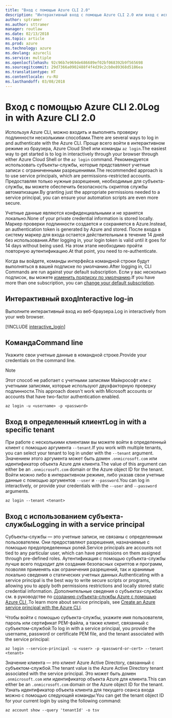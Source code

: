 ```yaml
---
title: "Вход с помощью Azure CLI 2.0"
description: "Интерактивный вход с помощью Azure CLI 2.0 или вход с использованием локальных учетных данных"
author: sptramer
ms.author: sttramer
manager: routlaw
ms.date: 02/13/2018
ms.topic: article
ms.prod: azure
ms.technology: azure
ms.devlang: azurecli
ms.service: multiple
ms.openlocfilehash: 92c96b7e969de686689ef02bf068392b9f565698
ms.sourcegitcommit: 29d7366a0902488f4f4d39c2cb0e89368d5186ea
ms.translationtype: HT
ms.contentlocale: ru-RU
ms.lasthandoff: 03/08/2018
---
```

# <a name="log-in-with-azure-cli-20"></a><span data-ttu-id="2109b-103">Вход с помощью Azure CLI 2.0</span><span class="sxs-lookup"><span data-stu-id="2109b-103">Log in with Azure CLI 2.0</span></span>

<span data-ttu-id="2109b-104">Используя Azure CLI, можно входить и выполнять проверку подлинности несколькими способами.</span><span class="sxs-lookup"><span data-stu-id="2109b-104">There are several ways to log in and authenticate with the Azure CLI.</span></span> <span data-ttu-id="2109b-105">Проще всего войти в интерактивном режиме из браузера, Azure Cloud Shell или команды `az login`.</span><span class="sxs-lookup"><span data-stu-id="2109b-105">The easiest way to get started is to log in interactively through your browser through either Azure Cloud Shell or the `az login` command.</span></span>
<span data-ttu-id="2109b-106">Рекомендуется использовать субъекты-службы, которые представляют учетные записи с ограниченными разрешениями.</span><span class="sxs-lookup"><span data-stu-id="2109b-106">The recommended approach is to use service principals, which are permissions-restricted accounts.</span></span> <span data-ttu-id="2109b-107">Предоставляя только нужные разрешения, необходимые для субъекта-службы, вы можете обеспечить безопасность скриптов службы автоматизации.</span><span class="sxs-lookup"><span data-stu-id="2109b-107">By granting just the appropriate permissions needed to a service principal, you can ensure your automation scripts are even more secure.</span></span>

<span data-ttu-id="2109b-108">Учетные данные являются конфиденциальными и не хранятся локально.</span><span class="sxs-lookup"><span data-stu-id="2109b-108">None of your private credential information is stored locally.</span></span> <span data-ttu-id="2109b-109">Маркер проверки подлинности создается и сохраняется в Azure.</span><span class="sxs-lookup"><span data-stu-id="2109b-109">Instead, an authentication token is generated by Azure and stored.</span></span> <span data-ttu-id="2109b-110">После входа в систему маркер для входа остается действительным в течение 14 дней без использования.</span><span class="sxs-lookup"><span data-stu-id="2109b-110">After logging in, your login token is valid until it goes for 14 days without being used.</span></span> <span data-ttu-id="2109b-111">На этом этапе необходимо пройти повторную аутентификацию.</span><span class="sxs-lookup"><span data-stu-id="2109b-111">At that point, you need to re-authenticate.</span></span>

<span data-ttu-id="2109b-112">Когда вы войдете, команды интерфейса командной строки будут выполняться в вашей подписке по умолчанию.</span><span class="sxs-lookup"><span data-stu-id="2109b-112">After logging in, CLI Commands are run against your default subscription.</span></span> <span data-ttu-id="2109b-113">Если у вас несколько подписок, вы можете [изменить подписку по умолчанию](manage-azure-subscriptions-azure-cli.md).</span><span class="sxs-lookup"><span data-stu-id="2109b-113">If you have more than one subscription, you can [change your default subscription](manage-azure-subscriptions-azure-cli.md).</span></span>

## <a name="interactive-log-in"></a><span data-ttu-id="2109b-114">Интерактивный вход</span><span class="sxs-lookup"><span data-stu-id="2109b-114">Interactive log-in</span></span>

<span data-ttu-id="2109b-115">Выполните интерактивный вход из веб-браузера.</span><span class="sxs-lookup"><span data-stu-id="2109b-115">Log in interactively from your web browser.</span></span>

[!INCLUDE [interactive_login](includes/interactive-login.md)]

## <a name="command-line"></a><span data-ttu-id="2109b-116">Команда</span><span class="sxs-lookup"><span data-stu-id="2109b-116">Command line</span></span>

<span data-ttu-id="2109b-117">Укажите свои учетные данные в командной строке.</span><span class="sxs-lookup"><span data-stu-id="2109b-117">Provide your credentials on the command line.</span></span>

> [!Note]
> <span data-ttu-id="2109b-118">Этот способ не работает с учетными записями Майкрософт или с учетными записями, которые используют двухфакторную проверку подлинности.</span><span class="sxs-lookup"><span data-stu-id="2109b-118">This approach doesn't work with Microsoft accounts or accounts that have two-factor authentication enabled.</span></span>

```azurecli
az login -u <username> -p <password>
```

## <a name="log-in-with-a-specific-tenant"></a><span data-ttu-id="2109b-119">Вход в определенный клиент</span><span class="sxs-lookup"><span data-stu-id="2109b-119">Log in with a specific tenant</span></span>

<span data-ttu-id="2109b-120">При работе с несколькими клиентами вы можете войти в определенный клиент с помощью аргумента `--tenant`.</span><span class="sxs-lookup"><span data-stu-id="2109b-120">If you work with multiple tenants, you can select your tenant to log in under with the `--tenant` argument.</span></span> <span data-ttu-id="2109b-121">Значением этого аргумента может быть домен `.onmicrosoft.com` или идентификатор объекта Azure для клиента.</span><span class="sxs-lookup"><span data-stu-id="2109b-121">The value of this argument can either be an `.onmicrosoft.com` domain or the Azure object ID for the tenant.</span></span> <span data-ttu-id="2109b-122">Войти можно либо в интерактивном режиме, либо указав свои учетные данные с помощью аргументов `--user` и `--password`.</span><span class="sxs-lookup"><span data-stu-id="2109b-122">You can log in interactively, or provide your credentials with the `--user` and `--password` arguments.</span></span> 

```
az login --tenant <tenant>
```

## <a name="logging-in-with-a-service-principal"></a><span data-ttu-id="2109b-123">Вход с использованием субъекта-службы</span><span class="sxs-lookup"><span data-stu-id="2109b-123">Logging in with a service principal</span></span>

<span data-ttu-id="2109b-124">Субъекты-службы — это учетные записи, не связаны с определенным пользователем. Они предоставляют разрешения, назначаемые с помощью предопределенных ролей.</span><span class="sxs-lookup"><span data-stu-id="2109b-124">Service principals are accounts not tied to any particular user, which can have permissions on them assigned through pre-defined roles.</span></span> <span data-ttu-id="2109b-125">Аутентификация с помощью субъекта-службы лучше всего подходит для создания безопасных скриптов и программ, позволяя применять как ограничения разрешений, так и хранимые локально сведения о статических учетных данных.</span><span class="sxs-lookup"><span data-stu-id="2109b-125">Authenticating with a service principal is the best way to write secure scripts or programs, allowing you to apply both permissions restrictions and locally stored static credential information.</span></span> <span data-ttu-id="2109b-126">Дополнительные сведения о субъектах-службах см. в руководстве по [созданию субъекта-службы Azure с помощью Azure CLI ](create-an-azure-service-principal-azure-cli.md).</span><span class="sxs-lookup"><span data-stu-id="2109b-126">To learn more about service principals, see [Create an Azure service principal with the Azure CLI](create-an-azure-service-principal-azure-cli.md).</span></span>

<span data-ttu-id="2109b-127">Чтобы войти с помощью субъекта-службы, укажите имя пользователя, пароль или сертификат PEM-файла, а также клиент, связанный с субъектом-службой:</span><span class="sxs-lookup"><span data-stu-id="2109b-127">To log in with a service principal, you provide the username, password or certificate PEM file, and the tenant associated with the service principal:</span></span>

```azurecli
az login --service-principal -u <user> -p <password-or-cert> --tenant <tenant>
```

<span data-ttu-id="2109b-128">Значение клиента — это клиент Azure Active Directory, связанный с субъектом-службой.</span><span class="sxs-lookup"><span data-stu-id="2109b-128">The tenant value is the Azure Active Directory tenant associated with the service principal.</span></span> <span data-ttu-id="2109b-129">Это может быть домен `.onmicrosoft.com` или идентификатор объекта Azure для клиента.</span><span class="sxs-lookup"><span data-stu-id="2109b-129">This can either be an `.onmicrosoft.com` domain or the Azure object ID for the tenant.</span></span>
<span data-ttu-id="2109b-130">Узнать идентификатор объекта клиента для текущего сеанса входа можно с помощью следующей команды:</span><span class="sxs-lookup"><span data-stu-id="2109b-130">You can get the tenant object ID for your current login by using the following command:</span></span>

```azurecli
az account show --query 'tenantId' -o tsv
```

